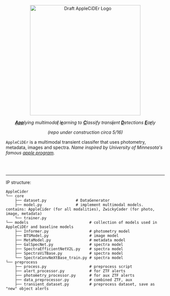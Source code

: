 <p align="center">
<img align="center" src="https://github.com/skyportal/applecider/blob/main/logo/AppleCiDEr_github.png" alt="Draft AppleCiDEr Logo" height="350px">
</p>



<p align="center"><i><b><ins>App</ins></b>lying multimoda<ins><b>l</b></ins> l<ins><b>e</ins></b>arning to <ins><b>C</ins></b>lassify trans<b><ins>i</ins></b>ent <b><ins>D</ins></b>etections <b><ins>E</ins></b>a<b><ins>r</ins></b>ly</i></p>
<p align="center"><i>(repo under construction circa 5/16)</i></p>

`AppleCiDEr` is a multimodal transient classifer that uses photometry, metadata, images and spectra. <i>Name inspired by University of Minnesota's famous [apple program](https://mnhardy.umn.edu/apples).</i> <br>



<br><br>
***
IP structure:

```
AppleCider
└── core
    ├── dataset.py             # DataGenerator
    ├── model.py               # implement multimodal models. contains: AppleCider (for all modalities), ZwickyCoder (for photo, image, metadata)
    └── trainer.py             
└── models                           # collection of models used in AppleCiDEr and baseline models    
    ├── Informer.py                  # photometry model
    ├── BTSModel.py                  # image model
    ├── MetaModel.py                 # metadata model
    ├── GalSpecNet.py                # spectra model
    ├── SpectraEfficientNetV2L.py    # spectra model
    ├── SpectraViTBase.py            # spectra model
    └── SpectraConvNeXtBase_train.py # spectra model
└── preprocess
    ├── process.py                   # preprocess script
    ├── alert_processor.py           # for ZTF alerts
    ├── photometry_processor.py      # for aux ZTF alerts
    ├── data_preprocessor.py         # combined ZTF, aux
    ├── transient_dataset.py         # preprocess dataset, save as "new" object alerts


```
